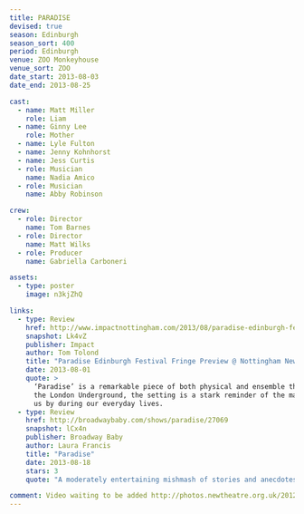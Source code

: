 ```yaml
---
title: PARADISE
devised: true
season: Edinburgh
season_sort: 400
period: Edinburgh
venue: ZOO Monkeyhouse
venue_sort: ZOO
date_start: 2013-08-03
date_end: 2013-08-25

cast:
  - name: Matt Miller
    role: Liam
  - name: Ginny Lee
    role: Mother
  - name: Lyle Fulton
  - name: Jenny Kohnhorst
  - name: Jess Curtis
  - role: Musician
    name: Nadia Amico
  - role: Musician
    name: Abby Robinson

crew:
  - role: Director
    name: Tom Barnes
  - role: Director
    name: Matt Wilks
  - role: Producer
    name: Gabriella Carboneri

assets:
  - type: poster
    image: n3kjZhQ

links:
  - type: Review
    href: http://www.impactnottingham.com/2013/08/paradise-edinburgh-festival-fringe-preview-nottingham-new-theatre/
    snapshot: Lk4vZ
    publisher: Impact
    author: Tom Tolond
    title: "Paradise Edinburgh Festival Fringe Preview @ Nottingham New Theatre"
    date: 2013-08-01
    quote: >
      ‘Paradise’ is a remarkable piece of both physical and ensemble theatre. Taking place over the course of a day on
      the London Underground, the setting is a stark reminder of the many different people and events that simply pass
      us by during our everyday lives.
  - type: Review
    href: http://broadwaybaby.com/shows/paradise/27069
    snapshot: lCx4n
    publisher: Broadway Baby
    author: Laura Francis
    title: "Paradise"
    date: 2013-08-18
    stars: 3
    quote: "A moderately entertaining mishmash of stories and anecdotes with mask work, a bendy bench and some nice guitar playing."

comment: Video waiting to be added http://photos.newtheatre.org.uk/2012-13/Paradise-Edinburgh-2013/
---
```

